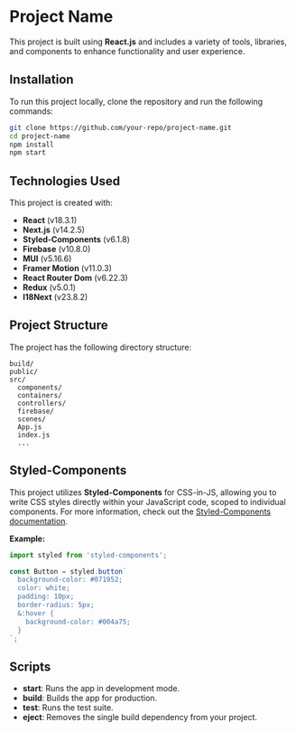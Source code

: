 
# Project Name

This project is built using **React.js** and includes a variety of tools, libraries, and components to enhance functionality and user experience.

## Installation

To run this project locally, clone the repository and run the following commands:

```bash
git clone https://github.com/your-repo/project-name.git
cd project-name
npm install
npm start
```

## Technologies Used

This project is created with:

- **React** (v18.3.1)
- **Next.js** (v14.2.5)
- **Styled-Components** (v6.1.8)
- **Firebase** (v10.8.0)
- **MUI** (v5.16.6)
- **Framer Motion** (v11.0.3)
- **React Router Dom** (v6.22.3)
- **Redux** (v5.0.1)
- **I18Next** (v23.8.2)

## Project Structure

The project has the following directory structure:

```
build/
public/
src/
  components/
  containers/
  controllers/
  firebase/
  scenes/
  App.js
  index.js
  ...
```

## Styled-Components

This project utilizes **Styled-Components** for CSS-in-JS, allowing you to write CSS styles directly within your JavaScript code, scoped to individual components. For more information, check out the [Styled-Components documentation](https://styled-components.com/docs).

**Example:**

```js
import styled from 'styled-components';

const Button = styled.button`
  background-color: #071952;
  color: white;
  padding: 10px;
  border-radius: 5px;
  &:hover {
    background-color: #004a75;
  }
`;
```

## Scripts

- **start**: Runs the app in development mode.
- **build**: Builds the app for production.
- **test**: Runs the test suite.
- **eject**: Removes the single build dependency from your project.



